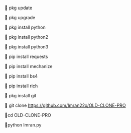 🎉 pkg update

🎉 pkg upgrade

🎉 pkg install python

🎉 pkg install python2

🎉 pkg install python3

🎉 pip install requests

🎉 pip install mechanize

🎉 pip install bs4

🎉 pip install rich

🎉 pkg install git

🎉 git clone https://github.com/Imran22x/OLD-CLONE-PRO

🎉cd OLD-CLONE-PRO

🎉python Imran.py
